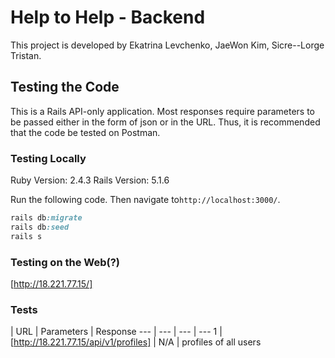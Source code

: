# Help to Help - Backend

This project is developed by Ekatrina Levchenko, JaeWon Kim, Sicre--Lorge Tristan.

## Testing the Code
This is a Rails API-only application. Most responses require parameters to be passed either in the form of json or in the URL. Thus, it is recommended that the code be tested on Postman.

### Testing Locally
Ruby Version: 2.4.3
Rails Version: 5.1.6

Run the following code. Then navigate to```http://localhost:3000/```.
```ruby
rails db:migrate
rails db:seed
rails s
```

### Testing on the Web(?)
[http://18.221.77.15/]

### Tests
 | URL | Parameters | Response
--- | --- | --- | ---
1 | [http://18.221.77.15/api/v1/profiles] | N/A | profiles of all users

